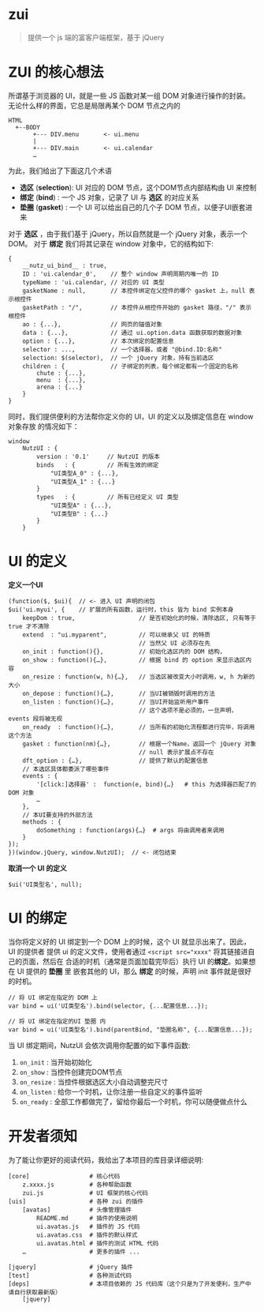 zui
===

> 提供一个 js 端的富客户端框架，基于 jQuery

# ZUI 的核心想法

所谓基于浏览器的 UI，就是一些 JS 函数对某一组 DOM 对象进行操作的封装。
无论什么样的界面，它总是局限再某个 DOM 节点之内的

	HTML
	  +--BODY
	  	   +--- DIV.menu       <- ui.menu
	  	   |
	  	   +--- DIV.main       <- ui.calendar
	  	   …

为此，我们给出了下面这几个术语

* **选区** (__selection__): UI 对应的 DOM 节点，这个DOM节点内部结构由 UI 来控制
* **绑定** (__bind__) : 一个 JS 对象，记录了 UI 与 **选区** 的对应关系
* **垫圈** (__gasket__) : 一个 UI 可以给出自己的几个子 DOM 节点，以便子UI嵌套进来

对于 **选区** ，由于我们基于 jQuery，所以自然就是一个 jQuery 对象，表示一个 DOM。
对于 **绑定** 我们将其记录在 window 对象中，它的结构如下:

	{
        __nutz_ui_bind__ : true,
        ID : 'ui.calendar_0',    // 整个 window 声明周期内唯一的 ID 
        typeName : 'ui.calendar, // 对应的 UI 类型
        gasketName : null,       // 本控件绑定在父控件的哪个 gasket 上，null 表示根控件
        gasketPath : "/",        // 本控件从根控件开始的 gasket 路径，"/" 表示根控件
        ao : {...},              // 网页的锚值对象
        data : {...},            // 通过 ui.option.data 函数获取的数据对象
        option : {...},          // 本次绑定的配置信息
        selector : ...,          // 一个选择器，或者 "@bind.ID:名称"
        selection: $(selector),  // 一个 jQuery 对象，持有当前选区
        children : {             // 子绑定的列表，每个绑定都有一个固定的名称
            chute : {...},
            menu  : {...},
            arena : {...}
        }
    }

同时，我们提供便利的方法帮你定义你的 UI，UI 的定义以及绑定信息在 window 对象存放
的情况如下：

    window
        NutzUI : {
            version : '0.1'     // NutzUI 的版本
            binds   : {         // 所有生效的绑定
                "UI类型A_0" : {...},
                "UI类型A_1" : {...}
            }
            types   : {         // 所有已经定义 UI 类型
                "UI类型A" : {...},
                "UI类型B" : {...}
            }
        }

# UI 的定义


**定义一个UI**

    (function($, $ui){  // <- 进入 UI 声明的闭包
    $ui('ui.myui', {    // 扩展的所有函数，运行时，this 皆为 bind 实例本身
        keepDom : true,                  // 是否初始化的时候，清除选区, 只有等于true 才不清除
        extend  : "ui.myparent",         // 可以继承父 UI 的特质
                                         // 当然父 UI 必须存在先
        on_init : function(){},          // 初始化选区内的 DOM 结构，
        on_show : function(){…},         // 根据 bind 的 option 来显示选区内容
        on_resize : function(w, h){…},   // 当选区被改变大小时调用，w, h 为新的大小
        on_depose : function(){…},       // 当UI被销毁时调用的方法
        on_listen : function(){…},       // 当UI开始监听用户事件
                                         // 这个选项不是必须的，一旦声明，events 段将被无视
        on_ready  : function(){…},       // 当所有的初始化流程都进行完毕，将调用这个方法
        gasket : function(nm){…},        // 根据一个Name，返回一个 jQuery 对象
                                         // null 表示扩展点不存在
        dft_option : {…},                // 提供了默认的配置信息
        // 本选区具体都委派了哪些事件
        events : {
            '[click:]选择器' :  function(e, bind){…}   # this 为选择器匹配了的 DOM 对象
            …
        },
        // 本UI要支持的外部方法
        methods : {
            doSomething : function(args){…}  # args 将由调用者来调用  
        }
    });
    })(window.jQuery, window.NutzUI);  // <- 闭包结束
    
**取消一个 UI 的定义**

    $ui('UI类型名', null);
    

# UI 的绑定
    
当你将定义好的 UI 绑定到一个 DOM 上的时候，这个 UI 就显示出来了。因此，UI 的提供者
提供 ui 的定义文件，使用者通过 `<script src="xxxx"` 将其链接进自己的页面，然后在
合适的时机（通常是页面加载完毕后）执行 UI 的**绑定**。如果想在 UI 提供的 **垫圈** 里
嵌套其他的 UI，那么 **绑定** 的时候，声明 init 事件就是很好的时机。

    // 将 UI 绑定在指定的 DOM 上
    var bind = ui('UI类型名').bind(selector, {...配置信息...});

    // 将 UI 绑定在指定的UI 垫圈 内
    var bind = ui('UI类型名').bind(parentBind, "垫圈名称", {...配置信息...});

当 UI 绑定期间，NutzUI 会依次调用你配置的如下事件函数:

1. `on_init` : 当开始初始化
2. `on_show` : 当控件创建完DOM节点
3. `on_resize` : 当控件根据选区大小自动调整完尺寸
4. `on_listen` : 给你一个时机，让你注册一些自定义的事件监听
6. `on_ready`  : 全部工作都做完了，留给你最后一个时机，你可以随便做点什么
    


# 开发者须知

为了能让你更好的阅读代码，我给出了本项目的库目录详细说明:

	[core]                 # 核心代码
		z.xxxx.js          # 各种帮助函数
		zui.js             # UI 框架的核心代码	
	[uis]                  # 各种 zui 的插件
		[avatas]           # 头像管理插件
			README.md      # 插件的使用说明
			ui.avatas.js   # 插件的 JS 代码
			ui.avatas.css  # 插件的默认样式
			ui.avatas.html # 插件的测试 HTML 代码
		…                  # 更多的插件 ...
		
	[jquery]               # jQuery 插件
	[test]                 # 各种测试代码
	[deps]                 # 本项目依赖的 JS 代码库（这个只是为了开发便利，生产中请自行获取最新版）
		[jquery]      
	
